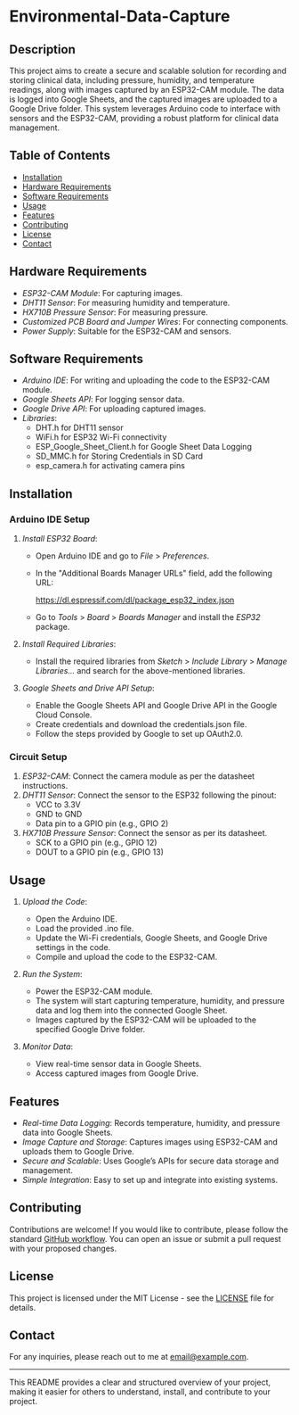 # Environmental-Data-Capture

## Description
This project aims to create a secure and scalable solution for recording and storing clinical data, including pressure, humidity, and temperature readings, along with images captured by an ESP32-CAM module. The data is logged into Google Sheets, and the captured images are uploaded to a Google Drive folder. This system leverages Arduino code to interface with sensors and the ESP32-CAM, providing a robust platform for clinical data management.

## Table of Contents
- [Installation](#installation)
- [Hardware Requirements](#hardware-requirements)
- [Software Requirements](#software-requirements)
- [Usage](#usage)
- [Features](#features)
- [Contributing](#contributing)
- [License](#license)
- [Contact](#contact)

## Hardware Requirements
- *ESP32-CAM Module*: For capturing images.
- *DHT11 Sensor*: For measuring humidity and temperature.
- *HX710B Pressure Sensor*: For measuring pressure.
- *Customized PCB Board and Jumper Wires*: For connecting components.
- *Power Supply*: Suitable for the ESP32-CAM and sensors.

## Software Requirements
- *Arduino IDE*: For writing and uploading the code to the ESP32-CAM module.
- *Google Sheets API*: For logging sensor data.
- *Google Drive API*: For uploading captured images.
- *Libraries*:
  - DHT.h for DHT11 sensor
  - WiFi.h for ESP32 Wi-Fi connectivity
  - ESP_Google_Sheet_Client.h for Google Sheet Data Logging
  - SD_MMC.h for Storing Credentials in SD Card
  - esp_camera.h for activating camera pins

## Installation

### Arduino IDE Setup
1. *Install ESP32 Board*:
   - Open Arduino IDE and go to *File* > *Preferences*.
   - In the "Additional Boards Manager URLs" field, add the following URL:
     
     https://dl.espressif.com/dl/package_esp32_index.json
     
   - Go to *Tools* > *Board* > *Boards Manager* and install the *ESP32* package.

2. *Install Required Libraries*:
   - Install the required libraries from *Sketch* > *Include Library* > *Manage Libraries...* and search for the above-mentioned libraries.

3. *Google Sheets and Drive API Setup*:
   - Enable the Google Sheets API and Google Drive API in the Google Cloud Console.
   - Create credentials and download the credentials.json file.
   - Follow the steps provided by Google to set up OAuth2.0.

### Circuit Setup
1. *ESP32-CAM*: Connect the camera module as per the datasheet instructions.
2. *DHT11 Sensor*: Connect the sensor to the ESP32 following the pinout:
   - VCC to 3.3V
   - GND to GND
   - Data pin to a GPIO pin (e.g., GPIO 2)
3. *HX710B Pressure Sensor*: Connect the sensor as per its datasheet.
   - SCK to a GPIO pin (e.g., GPIO 12)
   - DOUT to a GPIO pin (e.g., GPIO 13)

## Usage

1. *Upload the Code*:
   - Open the Arduino IDE.
   - Load the provided .ino file.
   - Update the Wi-Fi credentials, Google Sheets, and Google Drive settings in the code.
   - Compile and upload the code to the ESP32-CAM.

2. *Run the System*:
   - Power the ESP32-CAM module.
   - The system will start capturing temperature, humidity, and pressure data and log them into the connected Google Sheet.
   - Images captured by the ESP32-CAM will be uploaded to the specified Google Drive folder.

3. *Monitor Data*:
   - View real-time sensor data in Google Sheets.
   - Access captured images from Google Drive.

## Features
- *Real-time Data Logging*: Records temperature, humidity, and pressure data into Google Sheets.
- *Image Capture and Storage*: Captures images using ESP32-CAM and uploads them to Google Drive.
- *Secure and Scalable*: Uses Google’s APIs for secure data storage and management.
- *Simple Integration*: Easy to set up and integrate into existing systems.

## Contributing
Contributions are welcome! If you would like to contribute, please follow the standard [GitHub workflow](https://guides.github.com/introduction/flow/). You can open an issue or submit a pull request with your proposed changes.

## License
This project is licensed under the MIT License - see the [LICENSE](LICENSE) file for details.

## Contact
For any inquiries, please reach out to me at [email@example.com](mailto:email@example.com).

---

This README provides a clear and structured overview of your project, making it easier for others to understand, install, and contribute to your project.
